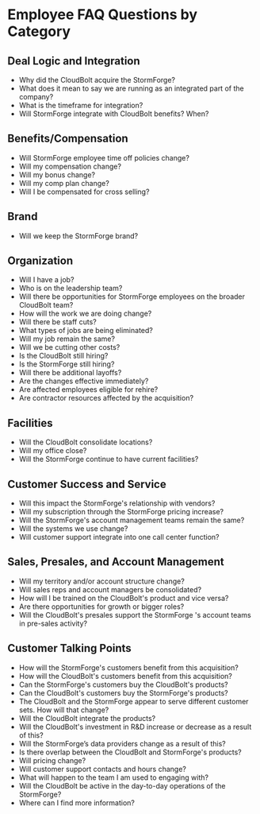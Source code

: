# Employee FAQ Questions by Category

## Deal Logic and Integration

- Why did the CloudBolt acquire the StormForge?
- What does it mean to say we are running as an integrated part of the company?
- What is the timeframe for integration?
- Will StormForge integrate with CloudBolt benefits? When?

## Benefits/Compensation

- Will StormForge employee time off policies change?
- Will my compensation change?
- Will my bonus change?
- Will my comp plan change?
- Will I be compensated for cross selling?

## Brand

- Will we keep the StormForge brand?

## Organization

- Will I have a job?
- Who is on the leadership team?
- Will there be opportunities for StormForge employees on the broader CloudBolt team?
- How will the work we are doing change?
- Will there be staff cuts?
- What types of jobs are being eliminated?
- Will my job remain the same?
- Will we be cutting other costs?
- Is the CloudBolt still hiring?
- Is the StormForge still hiring?
- Will there be additional layoffs?
- Are the changes effective immediately?
- Are affected employees eligible for rehire?
- Are contractor resources affected by the acquisition?

## Facilities

- Will the CloudBolt consolidate locations?
- Will my office close?
- Will the StormForge continue to have current facilities?

## Customer Success and Service

- Will this impact the StormForge's relationship with vendors?
- Will my subscription through the StormForge pricing increase?
- Will the StormForge's account management teams remain the same?
- Will the systems we use change?
- Will customer support integrate into one call center function?

## Sales, Presales, and Account Management

- Will my territory and/or account structure change?
- Will sales reps and account managers be consolidated?
- How will I be trained on the CloudBolt's product and vice versa?
- Are there opportunities for growth or bigger roles?
- Will the CloudBolt's presales support the StormForge 's account teams in pre-sales activity?

## Customer Talking Points

- How will the StormForge's customers benefit from this acquisition?
- How will the CloudBolt's customers benefit from this acquisition?
- Can the StormForge's customers buy the CloudBolt's products?
- Can the CloudBolt's customers buy the StormForge's products?
- The CloudBolt and the StormForge appear to serve different customer sets. How will that change?
- Will the CloudBolt integrate the products?
- Will the CloudBolt's investment in R&D increase or decrease as a result of this?
- Will the StormForge’s data providers change as a result of this?
- Is there overlap between the CloudBolt and StormForge's products?
- Will pricing change?
- Will customer support contacts and hours change?
- What will happen to the team I am used to engaging with?
- Will the CloudBolt be active in the day-to-day operations of the StormForge?
- Where can I find more information?